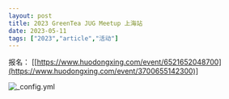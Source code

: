 ```yaml
---
layout: post
title: 2023 GreenTea JUG Meetup 上海站
date: 2023-05-11
tags: ["2023","article","活动"]
---
```


报名： [[https://www.huodongxing.com/event/6521652048700](https://www.huodongxing.com/event/3700655142300)]

![_config.yml](http://cdn.huodongxing.com/file/ue/20150311/11505A5F7FE767FD334DBE663A51AA9CAB/30454865664427924.jpg)
